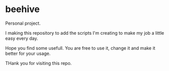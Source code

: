 # beehive
Personal project.

I making this repository to add the scripts I'm creating to make my job a little easy every day.

Hope you find some usefull. You are free to use it, change it and make it better for your usage.

THank you for visiting this repo.
